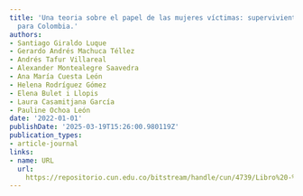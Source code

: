 ```yaml
---
title: 'Una teoria sobre el papel de las mujeres víctimas: supervivientes en la paz
  para Colombia.'
authors:
- Santiago Giraldo Luque
- Gerardo Andrés Machuca Téllez
- Andrés Tafur Villareal
- Alexander Montealegre Saavedra
- Ana María Cuesta León
- Helena Rodríguez Gómez
- Elena Bulet i Llopis
- Laura Casamitjana García
- Pauline Ochoa León
date: '2022-01-01'
publishDate: '2025-03-19T15:26:00.980119Z'
publication_types:
- article-journal
links:
- name: URL
  url: 
    https://repositorio.cun.edu.co/bitstream/handle/cun/4739/Libro%20-%20Mujeres%20Victimas.pdf?sequence=1
---
```

